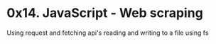 # 0x14. JavaScript - Web scraping
Using request and fetching api's
reading and writing to a file using fs
